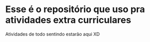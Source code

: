 # Esse é o repositório que uso pra atividades extra curriculares
Atividades de todo sentindo estarão aqui XD
